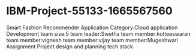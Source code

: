 # IBM-Project-55133-1665567560
Smart Fashion Recommender Application
Category:Cloud application Development
team size:5
team leader:Swetha
team member:kotteeswaran
team member:vignesh
team member:vijay
team member:Mugeshwari
Assignment
Project design and planning
tech stack
